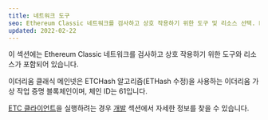 ```yaml
---
title: 네트워크 도구
seo: Ethereum Classic 네트워크를 검사하고 상호 작용하기 위한 도구 및 리소스 선택. RPC 종점, 블록체인 탐색기 및 네트워크 모니터.
updated: 2022-02-22
---
```


이 섹션에는 Ethereum Classic 네트워크를 검사하고 상호 작용하기 위한 도구와 리소스가 포함되어 있습니다.

이더리움 클래식 메인넷은 ETCHash 알고리즘(ETHash 수정)을 사용하는 이더리움 가상 작업 증명 블록체인이며, 체인 ID는 61입니다.

[ETC 클라이언트](/development/clients)을 실행하려는 경우 [개발](/development) 섹션에서 자세한 정보를 찾을 수 있습니다.
